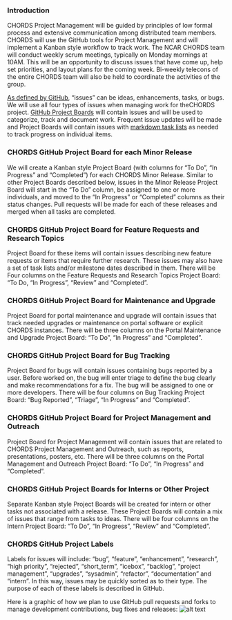 ### Introduction
CHORDS Project Management will be guided by principles of low formal process and extensive communication among distributed team members.
CHORDS will use the GitHub tools for Project Management and will implement a Kanban style workflow to track work. The NCAR CHORDS team will conduct weekly scrum meetings, typically on Monday mornings at 10AM. This will be an opportunity to discuss issues that have come
up, help set priorities, and layout plans for the coming week. Bi-weekly telecons of the entire CHORDS team will also be held to
coordinate the activities of the group.

[As defined by GitHub](https://help.github.com/articles/about-issues/), “issues” can be ideas, enhancements, tasks, or bugs. We will use
all four types of issues when managing work for theCHORDS project. [GitHub Project Boards](https://help.github.com/articles/about-project-boards/)
will contain issues and will be used to categorize, track and document work. Frequent issue updates will be made and Project Boards will
contain issues with [markdown task lists](https://help.github.com/articles/about-task-lists/) as needed to track progress on individual
items. 

### CHORDS GitHub Project Board for each Minor Release
We will create a Kanban style Project Board (with columns for “To Do”, “In Progress” and “Completed”) for each CHORDS Minor Release.
Similar to other Project Boards described below, issues in the Minor Release Project Board will start in the “To Do” column, be assigned
to one or more individuals, and moved to the “In Progress” or “Completed” columns as their status changes. Pull requests will be made for
each of these releases and merged when all tasks are completed.

### CHORDS GitHub Project Board for Feature Requests and Research Topics
Project Board for these items will contain issues describing new feature requests or items that require further research. These issues
may also have a set of task lists and/or milestone dates described in them. There will be Four columns on the Feature Requests and
Research Topics Project Board: “To Do, “In Progress”, “Review” and “Completed”.
 
### CHORDS GitHub Project Board for Maintenance and Upgrade
Project Board for portal maintenance and upgrade will contain issues that track needed upgrades or maintenance on portal software or
explicit CHORDS instances. There will be three columns on the Portal Maintenance and Upgrade Project Board: “To Do”, “In Progress” and
“Completed”.

### CHORDS GitHub Project Board for Bug Tracking
Project Board for bugs will contain issues containing bugs reported by a user. Before worked on, the bug will enter triage to define the
bug clearly and make recommendations for a fix. The bug will  be assigned to one or more developers. There will be four columns on Bug
Tracking Project Board: “Bug Reported”, “Triage”, “In Progress” and “Completed”.

### CHORDS GitHub Project Board for Project Management and Outreach
Project Board for Project Management will contain issues that are related to CHORDS Project Management and Outreach, such as reports,
presentations, posters, etc. There will be three columns on the Portal Management and Outreach Project Board: “To Do”, “In Progress” and
“Completed”.

### CHORDS GitHub Project Boards for Interns or Other Project
Separate Kanban style Project Boards will be created for intern or other tasks not associated with a release. These Project Boards will
contain a mix of issues that range from tasks to ideas. There will be four columns on the Intern Project Board: “To Do”, “In Progress”,
“Review” and “Completed”.

### CHORDS GitHub Project Labels
Labels for issues will include: “bug”, “feature”, “enhancement”, “research”, “high priority”, “rejected”, “short_term”, “icebox”,
“backlog”, “project management”, “upgrades”, “sysadmin”, “refactor”, “documentation” and “intern”. In this way, issues may be quickly
sorted as to their type. The purpose of each of these labels is described in GitHub.

Here is a graphic of how we plan to use GitHub pull requests and forks to manage development contributions, bug fixes and releases:
![alt text](https://drive.google.com/uc?id=1r9R3q_l1DJ2DV4Ylvm7Wy-vbrDyoW1Lh "CHORDS Pull requests, Releases and Forks")
